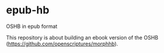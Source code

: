 # epub-hb
OSHB in epub format

This repository is about building an ebook version of the OSHB (https://github.com/openscriptures/morphhb).


